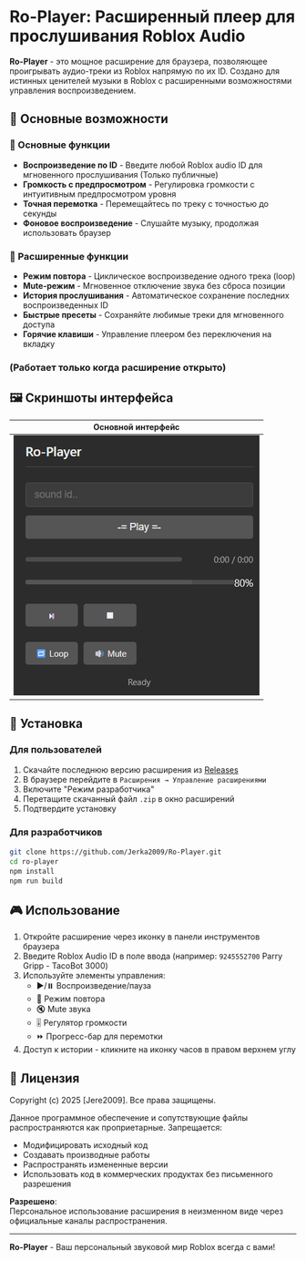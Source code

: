 # Ro-Player: Расширенный плеер для прослушивания Roblox Audio

**Ro-Player** - это мощное расширение для браузера, позволяющее проигрывать аудио-треки из Roblox напрямую по их ID. Создано для истинных ценителей музыки в Roblox с расширенными возможностями управления воспроизведением.

## 🌟 Основные возможности

### 🎵 Основные функции
- **Воспроизведение по ID** - Введите любой Roblox audio ID для мгновенного прослушивания (Только публичные)
- **Громкость с предпросмотром** - Регулировка громкости с интуитивным предпросмотром уровня
- **Точная перемотка** - Перемещайтесь по треку с точностью до секунды
- **Фоновое воспроизведение** - Слушайте музыку, продолжая использовать браузер

### 🔧 Расширенные функции
- **Режим повтора** - Циклическое воспроизведение одного трека (loop)
- **Mute-режим** - Мгновенное отключение звука без сброса позиции
- **История прослушивания** - Автоматическое сохранение последних воспроизведенных ID
- **Быстрые пресеты** - Сохраняйте любимые треки для мгновенного доступа
- **Горячие клавиши** - Управление плеером без переключения на вкладку

### (Работает только когда расширение открыто)

## 🖼️ Скриншоты интерфейса

| Основной интерфейс |
|--------------------|
| ![Main UI](https://github.com/Jerka2009/ProjectLasariaSA/raw/refs/heads/main/image.png)

## 🚀 Установка

### Для пользователей
1. Скачайте последнюю версию расширения из [Releases](https://github.com/Jerka2009/Ro-Player/releases/tag/Extension)
2. В браузере перейдите в `Расширения → Управление расширениями`
3. Включите "Режим разработчика"
4. Перетащите скачанный файл `.zip` в окно расширений
5. Подтвердите установку

### Для разработчиков
```bash
git clone https://github.com/Jerka2009/Ro-Player.git
cd ro-player
npm install
npm run build
```

## 🎮 Использование

1. Откройте расширение через иконку в панели инструментов браузера
2. Введите Roblox Audio ID в поле ввода (например: `9245552700` Parry Gripp - TacoBot 3000)
3. Используйте элементы управления:
   - ▶️/⏸️ Воспроизведение/пауза
   - 🔁 Режим повтора
   - 🔇 Mute звука
   - 🎚️ Регулятор громкости
   - ⏩ Прогресс-бар для перемотки
4. Доступ к истории - кликните на иконку часов в правом верхнем углу

## 📜 Лицензия

Copyright (c) 2025 [Jere2009]. Все права защищены.

Данное программное обеспечение и сопутствующие файлы распространяются как проприетарные. Запрещается:

- Модифицировать исходный код
- Создавать производные работы
- Распространять измененные версии
- Использовать код в коммерческих продуктах без письменного разрешения

**Разрешено**:  
Персональное использование расширения в неизменном виде через официальные каналы распространения.

---

**Ro-Player** - Ваш персональный звуковой мир Roblox всегда с вами!
